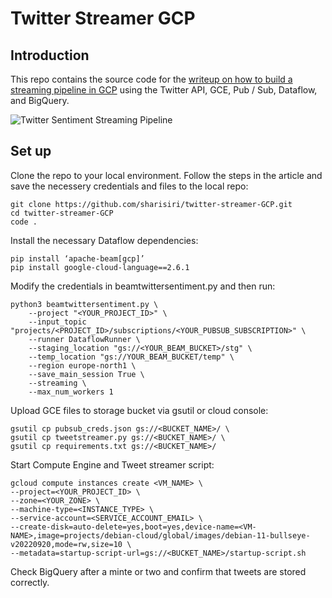 # Twitter Streamer GCP

## Introduction

This repo contains the source code for the [writeup on how to build a streaming pipeline in GCP](https://medium.com/@808engineering/how-to-build-a-streaming-pipeline-for-twitter-sentiment-analysis-with-gce-pub-sub-dataflow-2e204115c81) using the Twitter API, GCE, Pub / Sub, Dataflow, and BigQuery.

![Twitter Sentiment Streaming Pipeline](https://user-images.githubusercontent.com/37027404/197961365-78ae53aa-4e08-48f1-aab2-31eeed5c1b05.png)

## Set up

Clone the repo to your local environment. Follow the steps in the article and save the necessery credentials and files to the local repo:

```
git clone https://github.com/sharisiri/twitter-streamer-GCP.git
cd twitter-streamer-GCP
code .
```
Install the necessary Dataflow dependencies:
```
pip install ‘apache-beam[gcp]’
pip install google-cloud-language==2.6.1
```
Modify the credentials in beamtwittersentiment.py and then run:
```
python3 beamtwittersentiment.py \
    --project "<YOUR_PROJECT_ID>" \
    --input_topic "projects/<PROJECT_ID>/subscriptions/<YOUR_PUBSUB_SUBSCRIPTION>" \
    --runner DataflowRunner \
    --staging_location "gs://<YOUR_BEAM_BUCKET>/stg" \
    --temp_location "gs://YOUR_BEAM_BUCKET/temp" \
    --region europe-north1 \
    --save_main_session True \
    --streaming \
    --max_num_workers 1
```
Upload GCE files to storage bucket via gsutil or cloud console:

```
gsutil cp pubsub_creds.json gs://<BUCKET_NAME>/ \
gsutil cp tweetstreamer.py gs://<BUCKET_NAME>/ \
gsutil cp requirements.txt gs://<BUCKET_NAME>/
```
Start Compute Engine and Tweet streamer script:
```
gcloud compute instances create <VM_NAME> \
--project=<YOUR_PROJECT_ID> \
--zone=<YOUR_ZONE> \
--machine-type=<INSTANCE_TYPE> \
--service-account=<SERVICE_ACCOUNT_EMAIL> \
--create-disk=auto-delete=yes,boot=yes,device-name=<VM-NAME>,image=projects/debian-cloud/global/images/debian-11-bullseye-v20220920,mode=rw,size=10 \
--metadata=startup-script-url=gs://<BUCKET_NAME>/startup-script.sh
```

Check BigQuery after a minte or two and confirm that tweets are stored correctly.
